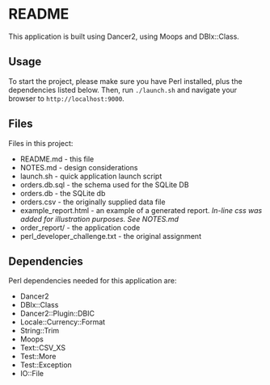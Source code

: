# README

This application is built using Dancer2, using Moops and DBIx::Class.

## Usage

To start the project, please make sure you have Perl installed, plus the dependencies listed below.
Then, run `./launch.sh` and navigate your browser to `http://localhost:9000`.

## Files

Files in this project:

* README.md - this file
* NOTES.md - design considerations
* launch.sh - quick application launch script
* orders.db.sql - the schema used for the SQLite DB
* orders.db - the SQLite db
* orders.csv - the originally supplied data file
* example\_report.html - an example of a generated report. _In-line css was added for illustration purposes. See NOTES.md_
* order_report/ - the application code
* perl_developer_challenge.txt - the original assignment

## Dependencies

Perl dependencies needed for this application are:

* Dancer2
* DBIx::Class
* Dancer2::Plugin::DBIC
* Locale::Currency::Format
* String::Trim
* Moops
* Text::CSV_XS
* Test::More
* Test::Exception
* IO::File
